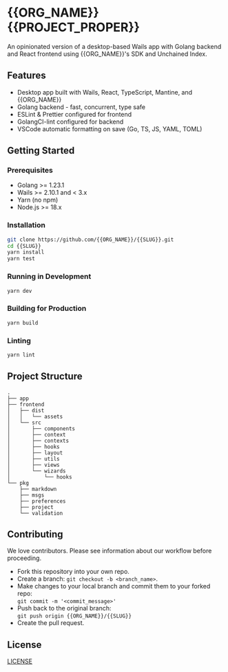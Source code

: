 # {{ORG_NAME}} {{PROJECT_PROPER}}

An opinionated version of a desktop-based Wails app with Golang backend and React frontend using {{ORG_NAME}}'s SDK and Unchained Index.

## Features

- Desktop app built with Wails, React, TypeScript, Mantine, and {{ORG_NAME}}
- Golang backend - fast, concurrent, type safe
- ESLint & Prettier configured for frontend
- GolangCI-lint configured for backend
- VSCode automatic formatting on save (Go, TS, JS, YAML, TOML)

## Getting Started

### Prerequisites

- Golang >= 1.23.1
- Wails >= 2.10.1 and < 3.x
- Yarn (no npm)
- Node.js >= 18.x

### Installation

```bash
git clone https://github.com/{{ORG_NAME}}/{{SLUG}}.git
cd {{SLUG}}
yarn install
yarn test
```

### Running in Development

```bash
yarn dev
```

### Building for Production

```bash
yarn build
```

### Linting

```bash
yarn lint
```

## Project Structure

```[text]
.
├── app
├── frontend
│   ├── dist
│   │   └── assets
│   └── src
│       ├── components
│       ├── context
│       ├── contexts
│       ├── hooks
│       ├── layout
│       ├── utils
│       ├── views
│       └── wizards
│           └── hooks
└── pkg
    ├── markdown
    ├── msgs
    ├── preferences
    ├── project
    └── validation
```

## Contributing

We love contributors. Please see information about our workflow before proceeding.

- Fork this repository into your own repo.
- Create a branch: `git checkout -b <branch_name>`.
- Make changes to your local branch and commit them to your forked repo:  
  `git commit -m '<commit_message>'`
- Push back to the original branch:  
  `git push origin {{ORG_NAME}}/{{SLUG}}`
- Create the pull request.

## License

[LICENSE](./LICENSE)
